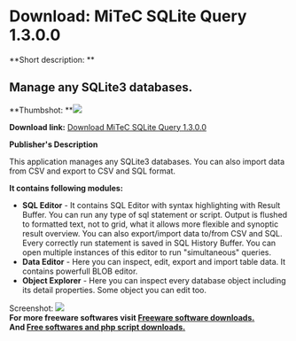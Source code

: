 # Download: MiTeC SQLite Query 1.3.0.0

**Short description: **

## Manage any SQLite3 databases.

  
**Thumbshot: **![](http://www.freewarefiles.com/screenshot/mitecsqlq_md.jpg)   
  
**Download link:** [Download MiTeC SQLite Query 1.3.0.0](http://freesoftwares.boysofts.com/MiTeC-SQLite-Query_program_60181.html)  
  

**Publisher's Description**  
  

This application manages any SQLite3 databases. You can also import data from
CSV and export to CSV and SQL format.

**It contains following modules:**

  * **SQL Editor** \- It contains SQL Editor with syntax highlighting with Result Buffer. You can run any type of sql statement or script. Output is flushed to formatted text, not to grid, what it allows more flexible and synoptic result overview. You can also export/import data to/from CSV and SQL. Every correctly run statement is saved in SQL History Buffer. You can open multiple instances of this editor to run "simultaneous" queries. 
  * **Data Editor** \- Here you can inspect, edit, export and import table data. It contains powerfull BLOB editor. 
  * **Object Explorer** \- Here you can inspect every database object including its detail properties. Some object you can edit too. 

  
  
Screenshot: ![](http://www.freewarefiles.com/screenshot/mitecsqlq.jpg)  
**For more freeware softwares visit [Freeware software downloads.](http://freesoftwares.boysofts.com/)**   
**And [Free softwares and php script downloads.](http://www.boysofts.com/)**

